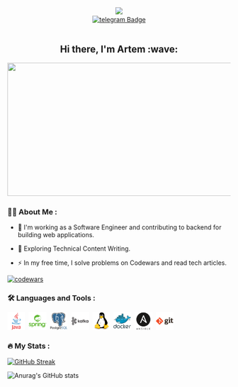 <div id="header" align="center">
  <img src="https://media.giphy.com/media/v1.Y2lkPTc5MGI3NjExNW0zaHU3aGk1aGZqZWlpdDZrbGRlbWFjbHZ3NG16aWlsdWVnb3hlayZlcD12MV9pbnRlcm5hbF9naWZfYnlfaWQmY3Q9cw/M9gbBd9nbDrOTu1Mqx/giphy.gif" width="100"/>
</div>
<div id="badges" align="center">
  <a href="https://t.me/aazarkevich">
    <img src="https://img.shields.io/badge/telegram-blue?logo=telegram&logoColor=white" alt="telegram Badge"/>
  </a>
</div>
<div id="view" align="center">
  <img src="https://komarev.com/ghpvc/?username=aazarkevich&style=flat-square&color=blue" alt=""/>
</div>
<h2 align="center">Hi there, I'm Artem :wave: </h2>
<div align="center">
  <img src="https://media.giphy.com/media/v1.Y2lkPTc5MGI3NjExNTJ4OXBxcnJkbG0zdDQ1cDB0b25yNHhuamZybGNocTY0aWFpenhmciZlcD12MV9pbnRlcm5hbF9naWZfYnlfaWQmY3Q9Zw/dWesBcTLavkZuG35MI/giphy.gif" width="600" height="300"/>
</div>

### :man_technologist: About Me :

<div align="left">

- :telescope: I'm working as a Software Engineer and contributing to  backend for building web applications.

- :seedling: Exploring Technical Content Writing.

- :zap: In my free time, I solve problems on Codewars and read tech articles.

[![codewars](https://www.codewars.com/users/aazarkevich/badges/small)](https://www.codewars.com/users/aazarkevich)
</div>

### :hammer_and_wrench: Languages and Tools :

<div>
  <img src="https://github.com/devicons/devicon/blob/master/icons/java/java-original-wordmark.svg" title="Java" alt="Java" width="40" height="40"/>&nbsp;
  <img src="https://github.com/devicons/devicon/blob/master/icons/spring/spring-original-wordmark.svg" title="Spring" alt="Spring" width="40" height="40"/>&nbsp;
  <img src="https://github.com/devicons/devicon/blob/master/icons/postgresql/postgresql-original-wordmark.svg" title="Postgresql" alt="Postgresql" width="40" height="40"/>&nbsp;
    <img src="https://github.com/devicons/devicon/blob/master/icons/apachekafka/apachekafka-original-wordmark.svg" title="Kafka" alt="Kafka" width="40" height="40"/>&nbsp;
    <img src="https://github.com/devicons/devicon/blob/master/icons/linux/linux-original.svg" title="Linux" alt="Linux" width="40" height="40"/>&nbsp;
    <img src="https://github.com/devicons/devicon/blob/master/icons/docker/docker-original-wordmark.svg" title="Docker" alt="Docker" width="40" height="40"/>&nbsp;
    <img src="https://github.com/devicons/devicon/blob/master/icons/ansible/ansible-original-wordmark.svg" title="Ansible" alt="Ansible" width="40" height="40"/>&nbsp;
    <img src="https://github.com/devicons/devicon/blob/master/icons/git/git-original-wordmark.svg" title="git" alt="git" width="40" height="40"/>&nbsp;
</div>

### :fire: My Stats :

[![GitHub Streak](http://github-readme-streak-stats.herokuapp.com?user=aazarkevich&theme=dark&background=000000)](https://git.io/streak-stats)

![Anurag's GitHub stats](https://github-readme-stats.vercel.app/api?username=aazarkevich&show_icons=true&theme=radical)

<!-- BLOG-POST-LIST:START -->

<!-- BLOG-POST-LIST:END -->




<!--
**aazarkevich/aazarkevich** is a ✨ _special_ ✨ repository because its `README.md` (this file) appears on your GitHub profile.

Here are some ideas to get you started:

- 🔭 I’m currently working on ...
- 🌱 I’m currently learning ...
- 👯 I’m looking to collaborate on ...
- 🤔 I’m looking for help with ...
- 💬 Ask me about ...
- 📫 How to reach me: ...
- 😄 Pronouns: ...
- ⚡ Fun fact: ...
-->
